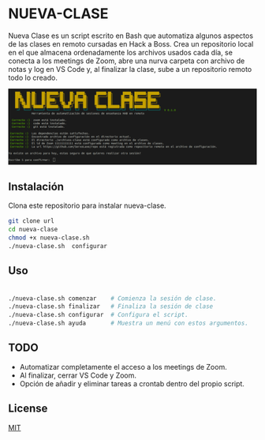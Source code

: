 # NUEVA-CLASE

Nueva Clase es un script escrito en Bash que automatiza algunos aspectos de las clases en remoto cursadas en Hack a Boss. Crea un repositorio local en el que almacena ordenadamente los archivos usados cada día, se conecta a los meetings de Zoom, abre una nurva carpeta con archivo de notas y log en VS Code y, al finalizar la clase, sube a un repositorio remoto todo lo creado.

![imagen](imagen.png)

## Instalación

Clona este repositorio para instalar nueva-clase.

```bash
git clone url
cd nueva-clase
chmod +x nueva-clase.sh
./nueva-clase.sh  configurar

```

## Uso

```bash

./nueva-clase.sh comenzar    # Comienza la sesión de clase.
./nueva-clase.sh finalizar   # Finaliza la sesión de clase
./nueva-clase.sh configurar  # Configura el script.
./nueva-clase.sh ayuda       # Muestra un menú con estos argumentos.
```

## TODO
* Automatizar completamente el acceso a los meetings de Zoom.
* Al finalizar, cerrar VS Code y Zoom.
* Opción de añadir y eliminar tareas a crontab dentro del propio script.


## License
[MIT](https://choosealicense.com/licenses/mit/)
